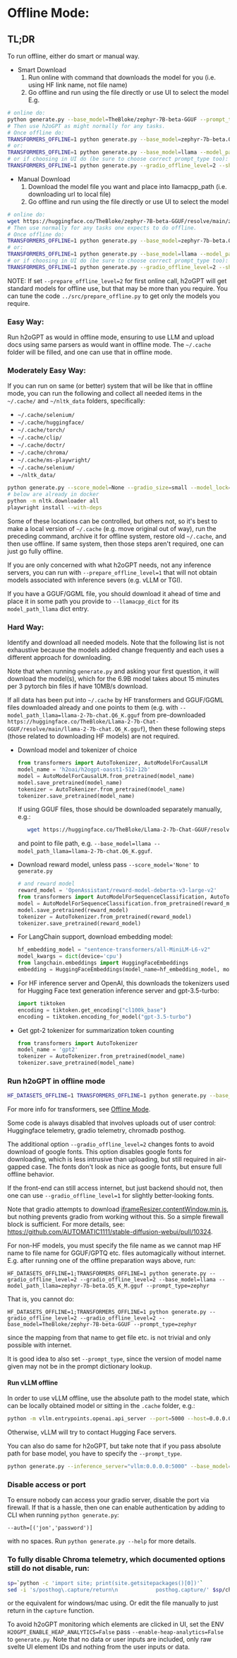# Offline Mode:

## TL;DR

To run offline, either do smart or manual way.

* Smart Download
    1) Run online with command that downloads the model for you (i.e. using HF link name, not file name)
    2) Go offline and run using the file directly or use UI to select the model
E.g.
```bash
# online do:
python generate.py --base_model=TheBloke/zephyr-7B-beta-GGUF --prompt_type=zephyr --max_seq_len=4096
# Then use h2oGPT as might normally for any tasks.
# Once offline do:
TRANSFORMERS_OFFLINE=1 python generate.py --base_model=zephyr-7b-beta.Q5_K_M.gguf --prompt_type=zephyr --gradio_offline_level=2 --share=False
# or:
TRANSFORMERS_OFFLINE=1 python generate.py --base_model=llama --model_path_llama=zephyr-7b-beta.Q5_K_M.gguf --prompt_type=zephyr --gradio_offline_level=2 --share=False
# or if choosing in UI do (be sure to choose correct prompt_type too):
TRANSFORMERS_OFFLINE=1 python generate.py --gradio_offline_level=2 --share=False
```

* Manual Download
    1) Download the model file you want and place into llamacpp_path (i.e. downloading url to local file)
    2) Go offline and run using the file directly or use UI to select the model

```bash
# online do:
wget https://huggingface.co/TheBloke/zephyr-7B-beta-GGUF/resolve/main/zephyr-7b-beta.Q5_K_M.gguf?download=true -O llamacpp_path/zephyr-7b-beta.Q5_K_M.gguf
# Then use normally for any tasks one expects to do offline.
# Once offline do:
TRANSFORMERS_OFFLINE=1 python generate.py --base_model=zephyr-7b-beta.Q5_K_M.gguf --prompt_type=zephyr --gradio_offline_level=2 --share=False
# or:
TRANSFORMERS_OFFLINE=1 python generate.py --base_model=llama --model_path_llama=zephyr-7b-beta.Q5_K_M.gguf --prompt_type=zephyr --gradio_offline_level=2 --share=False
# or if choosing in UI do (be sure to choose correct prompt_type too):
TRANSFORMERS_OFFLINE=1 python generate.py --gradio_offline_level=2 --share=False
```

NOTE: If set `--prepare_offline_level=2` for first online call, h2oGPT will get standard models for offline use, but that may be more than you require.  You can tune the code `../src/prepare_offline.py` to get only the models you require.

### Easy Way:

Run h2oGPT as would in offline mode, ensuring to use LLM and upload docs using same parsers as would want in offline mode.  The `~/.cache` folder will be filled, and one can use that in offline mode.

### Moderately Easy Way:

If you can run on same (or better) system that will be like that in offline mode, you can run the following and collect all needed items in the `~/.cache/` and `~/nltk_data` folders, specifically:
* `~/.cache/selenium/`
* `~/.cache/huggingface/`
* `~/.cache/torch/`
* `~/.cache/clip/`
* `~/.cache/doctr/`
* `~/.cache/chroma/`
* `~/.cache/ms-playwright/`
* `~/.cache/selenium/`
* `~/nltk_data/`
```bash
python generate.py --score_model=None --gradio_size=small --model_lock="[{'base_model': 'h2oai/h2ogpt-4096-llama2-7b-chat'}]" --save_dir=save_fastup_chat --prepare_offline_level=2
# below are already in docker
python -m nltk.downloader all
playwright install --with-deps
```
Some of these locations can be controlled, but others not, so it's best to make a local version of `~/.cache` (e.g. move original out of way), run the preceding command, archive it for offline system, restore old `~/.cache`, and then use offline.  If same system, then those steps aren't required, one can just go fully offline.

If you are only concerned with what h2oGPT needs, not any inference servers, you can run with `--prepare_offline_level=1` that will not obtain models associated with inference severs (e.g. vLLM or TGI).

If you have a GGUF/GGML file, you should download it ahead of time and place it in some path you provide to `--llamacpp_dict` for its `model_path_llama` dict entry.

### Hard Way:

Identify and download all needed models. Note that the following list is not exhaustive because the models added change frequently and each uses a different approach for downloading.

Note that when running `generate.py` and asking your first question, it will download the model(s), which for the 6.9B model takes about 15 minutes per 3 pytorch bin files if have 10MB/s download.

If all data has been put into `~/.cache` by HF transformers and GGUF/GGML files downloaded already and one points to them (e.g. with `--model_path_llama=llama-2-7b-chat.Q6_K.gguf` from pre-downloaded `https://huggingface.co/TheBloke/Llama-2-7b-Chat-GGUF/resolve/main/llama-2-7b-chat.Q6_K.gguf`), then these following steps (those related to downloading HF models) are not required.

* Download model and tokenizer of choice
    
    ```python
    from transformers import AutoTokenizer, AutoModelForCausalLM
    model_name = 'h2oai/h2ogpt-oasst1-512-12b'
    model = AutoModelForCausalLM.from_pretrained(model_name)
    model.save_pretrained(model_name)
    tokenizer = AutoTokenizer.from_pretrained(model_name)
    tokenizer.save_pretrained(model_name)
    ```
    If using GGUF files, those should be downloaded separately manually, e.g.:
   ```bash
      wget https://huggingface.co/TheBloke/Llama-2-7b-Chat-GGUF/resolve/main/llama-2-7b-chat.Q6_K.gguf
   ```
  and point to file path, e.g. `--base_model=llama --model_path_llama=llama-2-7b-chat.Q6_K.gguf`.

* Download reward model, unless pass `--score_model='None'` to `generate.py`
    ```python
    # and reward model
    reward_model = 'OpenAssistant/reward-model-deberta-v3-large-v2'
    from transformers import AutoModelForSequenceClassification, AutoTokenizer
    model = AutoModelForSequenceClassification.from_pretrained(reward_model)
    model.save_pretrained(reward_model)
    tokenizer = AutoTokenizer.from_pretrained(reward_model)
    tokenizer.save_pretrained(reward_model)
    ```
    
* For LangChain support, download embedding model:
    ```python
    hf_embedding_model = "sentence-transformers/all-MiniLM-L6-v2"
    model_kwargs = dict(device='cpu')
    from langchain.embeddings import HuggingFaceEmbeddings
    embedding = HuggingFaceEmbeddings(model_name=hf_embedding_model, model_kwargs=model_kwargs)
    ```
    
* For HF inference server and OpenAI, this downloads the tokenizers used for Hugging Face text generation inference server and gpt-3.5-turbo:
    ```python
    import tiktoken
    encoding = tiktoken.get_encoding("cl100k_base")
    encoding = tiktoken.encoding_for_model("gpt-3.5-turbo")
    ```

* Get gpt-2 tokenizer for summarization token counting
    ```python
    from transformers import AutoTokenizer
    model_name = 'gpt2'
    tokenizer = AutoTokenizer.from_pretrained(model_name)
    tokenizer.save_pretrained(model_name)
    ```

### Run h2oGPT in offline mode

```bash
HF_DATASETS_OFFLINE=1 TRANSFORMERS_OFFLINE=1 python generate.py --base_model='h2oai/h2ogpt-oasst1-512-12b' --gradio_offline_level=2 --share=False
```
For more info for transformers, see [Offline Mode](https://huggingface.co/docs/transformers/installation#offline-mode).

Some code is always disabled that involves uploads out of user control: Huggingface telemetry, gradio telemetry, chromadb posthog.

The additional option `--gradio_offline_level=2` changes fonts to avoid download of google fonts. This option disables google fonts for downloading, which is less intrusive than uploading, but still required in air-gapped case.  The fonts don't look as nice as google fonts, but ensure full offline behavior.

If the front-end can still access internet, but just backend should not, then one can use `--gradio_offline_level=1` for slightly better-looking fonts.

Note that gradio attempts to download [iframeResizer.contentWindow.min.js](https://cdnjs.cloudflare.com/ajax/libs/iframe-resizer/4.3.1/iframeResizer.contentWindow.min.js),
but nothing prevents gradio from working without this.  So a simple firewall block is sufficient.  For more details, see: https://github.com/AUTOMATIC1111/stable-diffusion-webui/pull/10324.

For non-HF models, you must specify the file name as we cannot map HF name to file name for GGUF/GPTQ etc. files automagically without internet.  E.g. after running one of the offline preparation ways above, run:
```
HF_DATASETS_OFFLINE=1;TRANSFORMERS_OFFLINE=1 python generate.py --gradio_offline_level=2 --gradio_offline_level=2 --base_model=llama --model_path_llama=zephyr-7b-beta.Q5_K_M.gguf --prompt_type=zephyr
```
That is, you cannot do:
```
HF_DATASETS_OFFLINE=1;TRANSFORMERS_OFFLINE=1 python generate.py --gradio_offline_level=2 --gradio_offline_level=2 --base_model=TheBloke/zephyr-7B-beta-GGUF --prompt_type=zephyr
```
since the mapping from that name to get file etc. is not trivial and only possible with internet.

It is good idea to also set `--prompt_type`, since the version of model name given may not be in the prompt dictionary lookup.

#### Run vLLM offline

In order to use vLLM offline, use the absolute path to the model state, which can be locally obtained model or sitting in the `.cache` folder, e.g.:
```bash
python -m vllm.entrypoints.openai.api_server --port=5000 --host=0.0.0.0 --model "/home/hemant/.cache/huggingface/hub/models--meta-llama--Llama-2-13b-chat-hf/snapshots/c2f3ec81aac798ae26dcc57799a994dfbf521496" --tokenizer=hf-internal-testing/llama-tokenizer --tensor-parallel-size=1 --seed 1234 --max-num-batched-tokens=4096
```
Otherwise, vLLM will try to contact Hugging Face servers.

You can also do same for h2oGPT, but take note that if you pass absolute path for base model, you have to specify the `--prompt_type`.
```bash
python generate.py --inference_server="vllm:0.0.0.0:5000" --base_model='$HOME/.cache/huggingface/hub/models--meta-llama--Llama-2-13b-chat-hf/snapshots/c2f3ec81aac798ae26dcc57799a994dfbf521496' --score_model=None --langchain_mode='UserData' --user_path=user_path --use_auth_token=True --max_seq_len=4096 --max_max_new_tokens=2048 --concurrency_count=64 --batch_size=16 --prompt_type=llama2
```

### Disable access or port

To ensure nobody can access your gradio server, disable the port via firewall.  If that is a hassle, then one can enable authentication by adding to CLI when running `python generate.py`:
```
--auth=[('jon','password')]
```
with no spaces.  Run `python generate.py --help` for more details.

### To fully disable Chroma telemetry, which documented options still do not disable, run:

```bash
sp=`python -c 'import site; print(site.getsitepackages()[0])'`
sed -i 's/posthog\.capture/return\n            posthog.capture/' $sp/chromadb/telemetry/posthog.py
```
or the equivalent for windows/mac using.  Or edit the file manually to just return in the `capture` function.

To avoid h2oGPT monitoring which elements are clicked in UI, set the ENV `H2OGPT_ENABLE_HEAP_ANALYTICS=False` pass `--enable-heap-analytics=False` to `generate.py`.  Note that no data or user inputs are included, only raw svelte UI element IDs and nothing from the user inputs or data.
